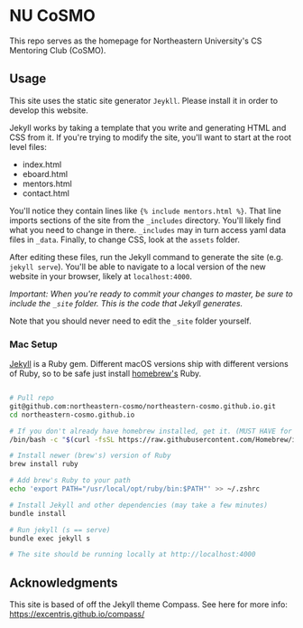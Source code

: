 # NU CoSMO

This repo serves as the homepage for Northeastern University's CS Mentoring Club (CoSMO).

## Usage

This site uses the static site generator `Jeykll`. Please install it in order to develop this website.

Jekyll works by taking a template that you write and generating HTML and CSS from it. If you're trying to modify the site,
you'll want to start at the root level files:
  - index.html
  - eboard.html
  - mentors.html
  - contact.html

You'll notice they contain lines like `{% include mentors.html %}`. That line imports sections of the site from the `_includes` directory.
You'll likely find what you need to change in there. `_includes` may in turn access yaml data files in `_data`. Finally, to change CSS,
look at the `assets` folder.

After editing these files, run the Jekyll command to generate the site (e.g. `jekyll serve`). You'll be able to navigate to a local version
of the new website in your browser, likely at `localhost:4000`.

*Important: When you're ready to commit your changes to master, be sure to include the `_site` folder. This is the code that Jekyll generates.*

 Note that you should never need to edit the `_site` folder yourself.

### Mac Setup

[Jekyll](https://jekyllrb.com/) is a Ruby gem.  Different macOS versions ship with different versions of Ruby, so to be safe just install [homebrew's](brew.sh) Ruby. 

```bash

# Pull repo
git@github.com:northeastern-cosmo/northeastern-cosmo.github.io.git
cd northeastern-cosmo.github.io

# If you don't already have homebrew installed, get it. (MUST HAVE for macOS info at http://brew.sh)
/bin/bash -c "$(curl -fsSL https://raw.githubusercontent.com/Homebrew/install/master/install.sh)"

# Install newer (brew's) version of Ruby
brew install ruby

# Add brew's Ruby to your path
echo 'export PATH="/usr/local/opt/ruby/bin:$PATH"' >> ~/.zshrc

# Install Jekyll and other dependencies (may take a few minutes)
bundle install

# Run jekyll (s == serve)
bundle exec jekyll s

# The site should be running locally at http://localhost:4000

```

## Acknowledgments
This site is based of off the Jekyll theme Compass. See here for more info: https://excentris.github.io/compass/
